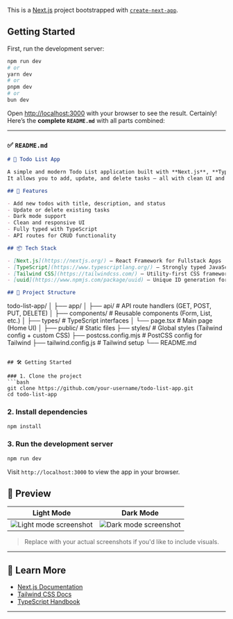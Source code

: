 This is a [Next.js](https://nextjs.org) project bootstrapped with [`create-next-app`](https://nextjs.org/docs/app/api-reference/cli/create-next-app).

## Getting Started

First, run the development server:

```bash
npm run dev
# or
yarn dev
# or
pnpm dev
# or
bun dev
```

Open [http://localhost:3000](http://localhost:3000) with your browser to see the result.
Certainly! Here’s the **complete `README.md`** with all parts combined:

---

### ✅ `README.md`

```markdown
# 📝 Todo List App

A simple and modern Todo List application built with **Next.js**, **TypeScript**, and **Tailwind CSS**.  
It allows you to add, update, and delete tasks — all with clean UI and dynamic theming (light/dark mode).

## 🚀 Features

- Add new todos with title, description, and status
- Update or delete existing tasks
- Dark mode support
- Clean and responsive UI
- Fully typed with TypeScript
- API routes for CRUD functionality

## 📦 Tech Stack

- [Next.js](https://nextjs.org/) – React Framework for Fullstack Apps
- [TypeScript](https://www.typescriptlang.org/) – Strongly typed JavaScript
- [Tailwind CSS](https://tailwindcss.com/) – Utility-first CSS framework
- [uuid](https://www.npmjs.com/package/uuid) – Unique ID generation for todos

## 📂 Project Structure

```
todo-list-app/
│
├── app/
│   ├── api/            # API route handlers (GET, POST, PUT, DELETE)
│   ├── components/     # Reusable components (Form, List, etc.)
│   ├── types/          # TypeScript interfaces
│   └── page.tsx        # Main page (Home UI)
│
├── public/             # Static files
├── styles/             # Global styles (Tailwind config + custom CSS)
├── postcss.config.mjs  # PostCSS config for Tailwind
├── tailwind.config.js  # Tailwind setup
└── README.md
```

## 🛠️ Getting Started

### 1. Clone the project
```bash
git clone https://github.com/your-username/todo-list-app.git
cd todo-list-app
```

### 2. Install dependencies
```bash
npm install
```

### 3. Run the development server
```bash
npm run dev
```

Visit `http://localhost:3000` to view the app in your browser.

## 📸 Preview

| Light Mode                          | Dark Mode                           |
|------------------------------------|-------------------------------------|
| ![Light mode screenshot](light.png) | ![Dark mode screenshot](dark.png)   |

> Replace with your actual screenshots if you'd like to include visuals.

---

## 🧠 Learn More

- [Next.js Documentation](https://nextjs.org/docs)
- [Tailwind CSS Docs](https://tailwindcss.com/docs)
- [TypeScript Handbook](https://www.typescriptlang.org/docs/)

---
